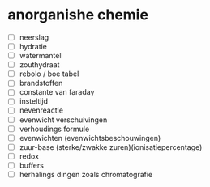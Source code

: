 # anorganishe chemie 

- [ ] neerslag
- [ ] hydratie
- [ ] watermantel
- [ ] zouthydraat
- [ ] rebolo / boe tabel
- [ ] brandstoffen
- [ ] constante van faraday
- [ ] insteltijd
- [ ] nevenreactie
- [ ] evenwicht verschuivingen
- [ ] verhoudings formule
- [ ] evenwichten (evenwichtsbeschouwingen)
- [ ] zuur-base (sterke/zwakke zuren)(ionisatiepercentage)
- [ ] redox
- [ ] buffers
- [ ] herhalings dingen zoals chromatografie
